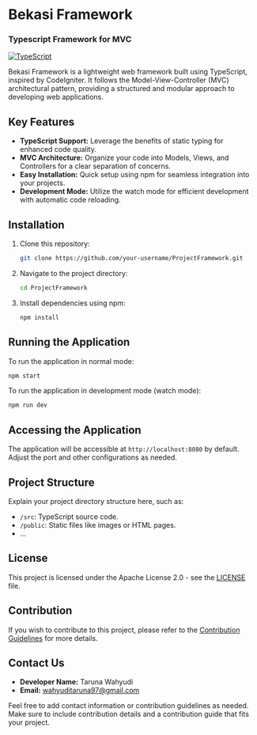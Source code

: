 # Bekasi Framework
### Typescript Framework for MVC

[![TypeScript](https://img.shields.io/badge/TypeScript-2.0-blue.svg)](https://www.typescriptlang.org/)

Bekasi Framework is a lightweight web framework built using TypeScript, inspired by CodeIgniter. It follows the Model-View-Controller (MVC) architectural pattern, providing a structured and modular approach to developing web applications.

## Key Features

- **TypeScript Support:** Leverage the benefits of static typing for enhanced code quality.
- **MVC Architecture:** Organize your code into Models, Views, and Controllers for a clear separation of concerns.
- **Easy Installation:** Quick setup using npm for seamless integration into your projects.
- **Development Mode:** Utilize the watch mode for efficient development with automatic code reloading.

## Installation

1. Clone this repository:

    ```bash
    git clone https://github.com/your-username/ProjectFramework.git
    ```

2. Navigate to the project directory:

    ```bash
    cd ProjectFramework
    ```

3. Install dependencies using npm:

    ```bash
    npm install
    ```

## Running the Application

To run the application in normal mode:

```bash
npm start
```

To run the application in development mode (watch mode):

```bash
npm run dev
```

## Accessing the Application

The application will be accessible at `http://localhost:8080` by default. Adjust the port and other configurations as needed.

## Project Structure

Explain your project directory structure here, such as:

- `/src`: TypeScript source code.
- `/public`: Static files like images or HTML pages.
- ...

## License

This project is licensed under the Apache License 2.0 - see the [LICENSE](LICENSE) file.

## Contribution

If you wish to contribute to this project, please refer to the [Contribution Guidelines](CONTRIBUTING.md) for more details.

## Contact Us

- **Developer Name:** Taruna Wahyudi
- **Email:** wahyuditaruna97@gmail.com

Feel free to add contact information or contribution guidelines as needed. Make sure to include contribution details and a contribution guide that fits your project.